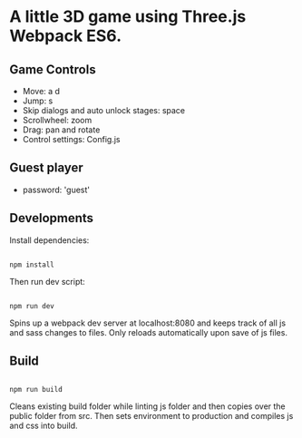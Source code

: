 # A little 3D game using Three.js Webpack ES6.

## Game Controls
- Move: a d
- Jump: s
- Skip dialogs and auto unlock stages: space
- Scrollwheel: zoom
- Drag: pan and rotate
- Control settings: Config.js

## Guest player
- password: 'guest'

## Developments

Install dependencies:

```

npm install

```

Then run dev script:

```

npm run dev

```

Spins up a webpack dev server at localhost:8080 and keeps track of all js and sass changes to files. Only reloads automatically upon save of js files.

## Build
```

npm run build

```

Cleans existing build folder while linting js folder and then copies over the public folder from src. Then sets environment to production and compiles js and css into build.
